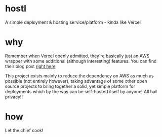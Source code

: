# hostl
A simple deployment & hosting service/platform - kinda like Vercel

# why
Remember when Vercel openly admitted, they're basically just an AWS wrapper with some additional (although interesting) features. You can find their blog post [right here](https://vercel.com/blog/behind-the-scenes-of-vercels-infrastructure)

This project exists mainly to reduce the dependency on AWS as much as possible (not entirely however), taking advantage of some other open source projects to bring together a solid, yet simple platform for deployments which by the way can be self-hosted itself by anyone! All hail privacy!!

# how
Let the chief cook!



